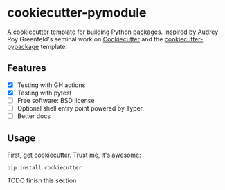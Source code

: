 # cookiecutter-pymodule 

A cookiecutter template for building Python packages. Inspired by Audrey Roy Greenfeld's seminal work on [Cookiecutter](https://github.com/cookiecutter/cookiecutter) and the [cookiecutter-pypackage](https://github.com/audreyfeldroy/cookiecutter-pypackage) template.

## Features

- [x] Testing with GH actions
- [x] Testing with pytest
- [ ] Free software: BSD license
- [ ] Optional shell entry point powered by Typer.
- [ ] Better docs

## Usage

First, get cookiecutter. Trust me, it's awesome:

```
pip install cookiecutter
```

TODO finish this section

